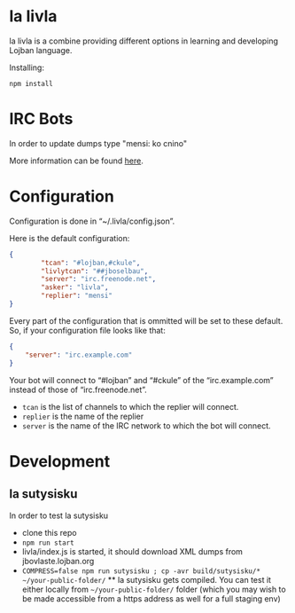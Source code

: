 la livla
=========
la livla is a combine providing different options in learning and developing Lojban language.

Installing:

```
npm install
```

IRC Bots
=========

In order to update dumps type "mensi: ko cnino"

More information can be found [here](http://mw.lojban.org/index.php?title=IRC_Bots#mensi.2C_livla).

Configuration
=========

Configuration is done in “~/.livla/config.json”.

Here is the default configuration:

```json
{
        "tcan": "#lojban,#ckule",
        "livlytcan": "##jboselbau",
        "server": "irc.freenode.net",
        "asker": "livla",
        "replier": "mensi"
}
```

Every part of the configuration that is ommitted will be set to these default.
So, if your configuration file looks like that:

```json
{
	"server": "irc.example.com"
}
```

Your bot will connect to “#lojban” and “#ckule” of the “irc.example.com”
instead of those of “irc.freenode.net”.

 - `tcan` is the list of channels to which the replier will connect.
 - `replier` is the name of the replier
 - `server` is the name of the IRC network to which the bot will connect.

# Development

## la sutysisku

In order to test la sutysisku 
* clone this repo
* `npm run start`
* livla/index.js is started, it should download XML dumps from jbovlaste.lojban.org
* `COMPRESS=false npm run sutysisku ; cp -avr build/sutysisku/* ~/your-public-folder/`
** la sutysisku gets compiled. You can test it either locally from `~/your-public-folder/` folder (which you may wish to be made accessible from a https address as well for a full staging env) 
